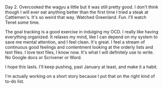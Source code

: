 Day 2. Overcooked the wagyu a little but it was still pretty good. I don't think though I will ever eat anything better than the first time I tried a steak at Cattlemen's. It's so weird that way. Watched Greenland. Fun. I'll watch Tenet some time.

The goal tracking is a good exercise in indulging my OCD. I really like having everything organized. It relaxes my mind, like I can depend on my system to save me mental attention, and I feel clean. It's great. I feel a stream of continuous good feelings and contentment looking at the orderly lists and text files. I love text files, I know now. It's what I will definitely use to write. No Google docs or Scrivener or Word.

I hope this lasts. I'll keep pushing, past January at least, and make it a habit.

I'm actually working on a short story because I put that on the right kind of to-do list.
